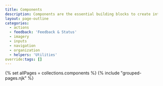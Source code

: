 ```yaml
---
title: Components
description: Components are the essential building blocks to create intuitive, cohesive experiences. Browse the library of customizable, framework-friendly web components included in Web Awesome.
layout: page-outline
categories:
  - actions
  - feedback: 'Feedback & Status'
  - imagery
  - inputs
  - navigation
  - organization
  - helpers: 'Utilities'
override:tags: []
---
```


<div id="component-filter">
  <wa-input type="search" placeholder="Search components" clearable autofocus></wa-input>
</div>

{% set allPages = collections.components %}
{% include "grouped-pages.njk" %}

<div id="component-filter-empty" hidden>
  No results
</div>

<script type="module">
  const container = document.getElementById('component-filter');
  const empty = document.getElementById('component-filter-empty');
  const grid = document.getElementById('content');
  const input = container.querySelector('wa-input');

  function updateResults() {
    const filter = input.value.toLowerCase().trim();

    // Hide headings while filtering
    grid.querySelectorAll('h2').forEach(heading => {
      heading.hidden = filter === '' ? false : true;
    });

    // Show matching components
    grid.querySelectorAll('a:has(> wa-card)').forEach(link => {
      console.log(link);
      const content = link.textContent.toLowerCase();
      const keywords = link.getAttribute('data-keywords') || '';
      const isMatch = filter === '' || (content + keywords).includes(filter);
      link.hidden = !isMatch;
    });

    // Show empty state when there's a search filter and no results
    if (filter !== '' && grid.querySelector('a:not([hidden])') === null) {
      empty.hidden = false;
    } else {
      empty.hidden = true;
    }
  }

  input.addEventListener('wa-input', updateResults);
</script>

<style>
  wa-card#drawer-card::part(header) {
    --spacing: 0;
    justify-content: flex-end;
    overflow: hidden;
  }

  #component-filter {
    margin-block-end: var(--wa-space-xl);
  }

  #component-filter-empty {
    border: dashed var(--wa-border-width-m) var(--wa-color-neutral-border-quiet);
    border-radius: var(--wa-border-radius-m);
    font-size: var(--wa-font-size-l);
    color: var(--wa-color-text-quiet);
    text-align: center;
    padding-block: var(--wa-space-2xl);
    margin-block-start: 0
  }
</style>
